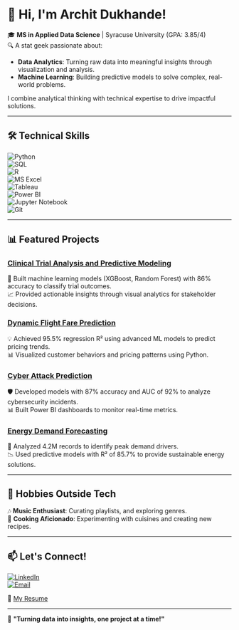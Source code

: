 # 👋 Hi, I'm Archit Dukhande!

🎓 **MS in Applied Data Science** | Syracuse University (GPA: 3.85/4)  
🔍 A stat geek passionate about:

- **Data Analytics**: Turning raw data into meaningful insights through visualization and analysis.  
- **Machine Learning**: Building predictive models to solve complex, real-world problems.

I combine analytical thinking with technical expertise to drive impactful solutions.

---

## 🛠️ Technical Skills  
![Python](https://img.shields.io/badge/Python-3776AB?style=for-the-badge&logo=python&logoColor=white)  
![SQL](https://img.shields.io/badge/SQL-4479A1?style=for-the-badge&logo=amazon-dynamodb&logoColor=white)  
![R](https://img.shields.io/badge/R-276DC3?style=for-the-badge&logo=r&logoColor=white)  
![MS Excel](https://img.shields.io/badge/MS_Excel-217346?style=for-the-badge&logo=microsoft-excel&logoColor=white)  
![Tableau](https://img.shields.io/badge/Tableau-E97627?style=for-the-badge&logo=tableau&logoColor=white)  
![Power BI](https://img.shields.io/badge/Power_BI-F2C811?style=for-the-badge&logo=power-bi&logoColor=black)  
![Jupyter Notebook](https://img.shields.io/badge/Jupyter-F37626?style=for-the-badge&logo=jupyter&logoColor=white)  
![Git](https://img.shields.io/badge/Git-F05032?style=for-the-badge&logo=git&logoColor=white)

---

## 📊 Featured Projects  

### [Clinical Trial Analysis and Predictive Modeling](https://github.com/ArchitDukhande/Clinical-Trial-Analysis-and-Predictive-Modeling)  
🎯 Built machine learning models (XGBoost, Random Forest) with 86% accuracy to classify trial outcomes.  
📈 Provided actionable insights through visual analytics for stakeholder decisions.  

### [Dynamic Flight Fare Prediction](https://github.com/ArchitDukhande/Dynamic-Flight-Fare-Prediction)  
💡 Achieved 95.5% regression R² using advanced ML models to predict pricing trends.  
📊 Visualized customer behaviors and pricing patterns using Python.  

### [Cyber Attack Prediction](https://github.com/ArchitDukhande/CyberPulse-Predictive-Threat-Detection)  
🛡️ Developed models with 87% accuracy and AUC of 92% to analyze cybersecurity incidents.  
📊 Built Power BI dashboards to monitor real-time metrics.  

### [Energy Demand Forecasting](https://github.com/ArchitDukhande/Energy-Consumption-Prediction-using-Shiny-R)  
🔋 Analyzed 4.2M records to identify peak demand drivers.  
📉 Used predictive models with R² of 85.7% to provide sustainable energy solutions.  

---

## 🎵 Hobbies Outside Tech  
🎶 **Music Enthusiast**: Curating playlists, and exploring genres.  
🍳 **Cooking Aficionado**: Experimenting with cuisines and creating new recipes.  

---

## 📫 Let's Connect!  
[![LinkedIn](https://img.shields.io/badge/LinkedIn-0A66C2?style=for-the-badge&logo=linkedin&logoColor=white)](https://www.linkedin.com/in/archit-dukhande/)  
[![Email](https://img.shields.io/badge/Email-D14836?style=for-the-badge&logo=gmail&logoColor=white)](mailto:your-email@example.com)  

📄 [My Resume](Archit_Dukhande_GradDS.pdf)

---

🚀 **"Turning data into insights, one project at a time!"**
